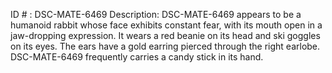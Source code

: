 ID # : DSC-MATE-6469
Description: DSC-MATE-6469 appears to be a humanoid rabbit whose face exhibits constant fear, with its mouth open in a jaw-dropping expression. It wears a red beanie on its head and ski goggles on its eyes. The ears have a gold earring pierced through the right earlobe. DSC-MATE-6469 frequently carries a candy stick in its hand.